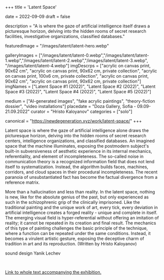 +++
title = 'Latent Space'

date = 2022-09-09
draft = false

description = "A is where the gaze of artificial intelligence itself draws a picturesque horizon, delving into the hidden rooms of secret research facilities, investigative organizations, classified databases."

featuredImage = "/images/latent/latent-hero.webp"


galleryImages = ["/images/latent/latent-0.webp","/images/latent/latent-1.webp","/images/latent/latent-2.webp","/images/latent/latent-3.webp", "/images/latent/latent-4.webp"]
imgDescrps = ["acrylic on canvas print, 90x62 cm", "acrylic on canvas print, 90x62 cm, private collection", "acrylic on canvas print, 100x6 cm, private collection", "acrylic on canvas print, 90x62 cm", "acrylic on canvas print, 90x62 cm, private collection"]
imgNames = ["Latent Space #1 (2022)", "Latent Space #2 (2022)", "Latent Space #3 (2022)", "Latent Space #4 (2022)", "Latent Space #5 (2022)"]


medium = ["AI-generated images", "fake acrylic paintings", "theory-fiction dossier", "video installations"]
placedate = "Doza Gallery, Sofia - 09.09-21.09.2022"
curator = "Hristo Kaloyanov"
categories = ["solo"]

canonical = "https://newdegeneration.xyz/work/latent-space/"
+++

Latent space is where the gaze of artificial intelligence alone draws the picturesque horizon, delving into the hidden rooms of secret research centers, intelligence organizations, and classified databases. An imagined space that the machine illuminates, exposing the postmodern subject's built-in subversiveness of aesthetic experience in its internal mechanics, referentiality, and element of incompleteness. The so-called noise in communication theory is a recognized information field that does not lend itself to systematization. Instead, the algorithm builds faces, machines, corridors, and cloud spaces in their procedural incompleteness. The recent paranoia of unsubstantiated fact has become the factual divergence from a reference matrix.

More than a hallucination and less than reality. In the latent space, nothing is new, like for the absolute genius of the past, but only experienced as such in the schizophrenic grip of the clinically imprisoned. Like the traditional painting and the unique work of art, every tick, every deviation in artificial intelligence creates a forged reality - unique and complete in itself. The emerging visual field is hyper-referential without offering an imitation of reality; it cannot be repeated in its creation and final result. The mechanics of this type of painting challenges the basic principle of the technique, where a function can be repeated under the same conditions. Instead, it becomes a virulent artistic gesture, exposing the deceptive charm of tradition in art and its reproduction. (Written by Hristo Kaloyanov)

sound design Yanik Lechev

<br>

[Link to whole text accompanying the exhibition.](https://blog.newdegeneration.xyz/latent-space)